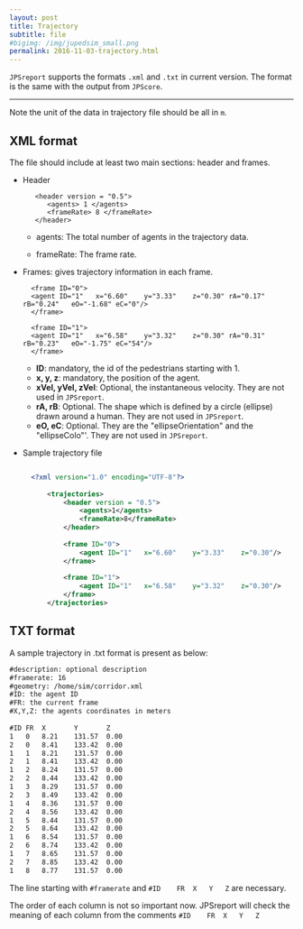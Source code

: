 ```yaml
---
layout: post
title: Trajectory 
subtitle: file
#bigimg: /img/jupedsim_small.png
permalink: 2016-11-03-trajectory.html
---
```


`JPSreport` supports the formats `.xml` and `.txt` in current version. The format is the same with the output from `JPScore`. 

***

Note the unit of the data in trajectory file should be all in `m`.

## XML format

The file should include at least two main sections: header and frames.

- Header

         <header version = "0.5">
            <agents> 1 </agents>
            <frameRate> 8 </frameRate>
         </header>

     - agents: The total number of agents in the trajectory data.

     - frameRate: The frame rate. 

- Frames: gives trajectory information in each frame.

		<frame ID="0">
		<agent ID="1"	x="6.60"	y="3.33"	z="0.30" rA="0.17"	rB="0.24"	eO="-1.68" eC="0"/>
		</frame>
		
		<frame ID="1">
		<agent ID="1"	x="6.58"	y="3.32"	z="0.30" rA="0.31"	rB="0.23"	eO="-1.75" eC="54"/>
		</frame>

	- **ID**: mandatory, the id of the pedestrians starting with 1.
	- **x, y, z**: mandatory, the position of the agent.
	- **xVel, yVel, zVel**: Optional, the instantaneous velocity. They are not used in `JPSreport`.
	- **rA, rB**: Optional. The shape which is defined by a circle (ellipse) drawn around a human. They are not used in `JPSreport`.
	- **eO, eC**: Optional. They are the "ellipseOrientation" and the "ellipseColo"'. They are not used in `JPSreport`.


- Sample trajectory file

  ```xml

    <?xml version="1.0" encoding="UTF-8"?>
		
		<trajectories>
			<header version = "0.5">
				<agents>1</agents>
				<frameRate>8</frameRate>
			</header>
		
			<frame ID="0">
				<agent ID="1"	x="6.60"	y="3.33"	z="0.30"/>
			</frame>
		
			<frame ID="1">
				<agent ID="1"	x="6.58"	y="3.32"	z="0.30"/>
			</frame>
		</trajectories>

  ```

## TXT format

A sample trajectory in .txt format is present as below:

```xml
#description: optional description
#framerate: 16
#geometry: /home/sim/corridor.xml
#ID: the agent ID
#FR: the current frame
#X,Y,Z: the agents coordinates in meters
				
#ID	FR	X		Y		Z
1	0	8.21	131.57	0.00
2	0	8.41	133.42	0.00
1	1	8.21	131.57	0.00
2	1	8.41	133.42	0.00
1	2	8.24	131.57	0.00
2	2	8.44	133.42	0.00
1	3	8.29	131.57	0.00
2	3	8.49	133.42	0.00
1	4	8.36	131.57	0.00
2	4	8.56	133.42	0.00
1	5	8.44	131.57	0.00
2	5	8.64	133.42	0.00
1	6	8.54	131.57	0.00
2	6	8.74	133.42	0.00
1	7	8.65	131.57	0.00
2	7	8.85	133.42	0.00
1	8	8.77	131.57	0.00
```

The line starting with `#framerate` and `#ID	FR	X	Y	Z` are necessary. 

The order of each column is not so important now. JPSreport will check the meaning of each column from the comments `#ID	FR	X	Y	Z`
